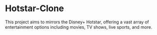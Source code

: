 # Hotstar-Clone
This project aims to mirrors the Disney+ Hotstar, offering a vast array of entertainment options including movies, TV shows, live sports, and more.
